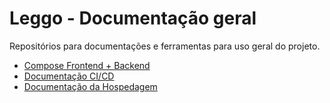 # Leggo - Documentação geral

Repositórios para documentações e ferramentas para uso geral do projeto.

- [Compose Frontend + Backend](compose)
- [Documentação CI/CD](CICD.md)
- [Documentação da Hospedagem](Hospedagem.md)
